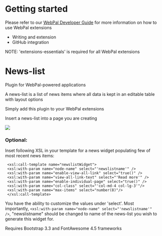 Getting started
===============

Please refer to our [WebPal Developer Guide](https://www.gitbook.com/book/palomino/webpaldev/details) for more information on how to use WebPal extensions

- Writing and extension
- GitHub integration

NOTE: 'extensions-essentials' is required for all WebPal extensions

News-list
=========

Plugin for WebPal-powered applications

A news-list is a list of news items where all data is kept in an editable table with layout options

Simply add this plugin to your WebPal extensions

Insert a news-list into a page you are creating

 ![](#)

### Optional:

Inset following XSL in your template for a news widget populating few of most recent news items:

```   
 <xsl:call-template name="newslistWidget">  
 <xsl:with-param name="node-name" select="'newslistname'" />  
 <xsl:with-param name="enable-view-all-link" select="true()" />  
 <xsl:with-param name="view-all-link-text" select="'Read more'" />  
 <xsl:with-param name="enable-individual-page" select="true()" />  
 <xsl:with-param name="col-class" select="'col-md-4 col-lg-3'"/>  
 <xsl:with-param name="max-items" select="number(8)"/>  
 </xsl:call-template>  
 ```

You have the ability to customize the values under 'select'. Most importantly, `<xsl:with-param name="node-name" select="'newslistname'" />`, "newslistname" should be changed to name of the news-list you wish to generate this widget for.

Requires Bootstrap 3.3 and FontAwesome 4.5 frameworks